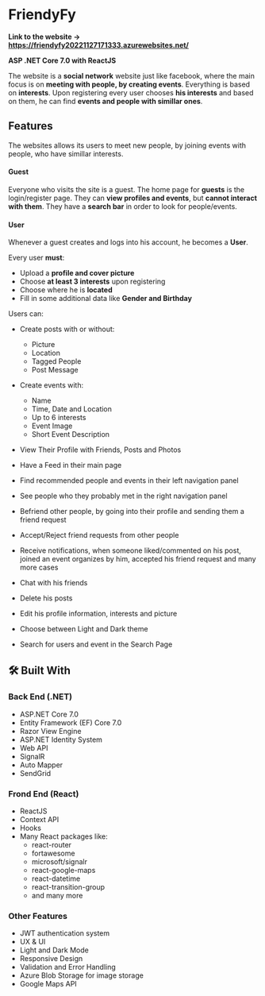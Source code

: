 # FriendyFy

**Link to the website -> https://friendyfy20221127171333.azurewebsites.net/**

**ASP .NET Core 7.0 with ReactJS**

The website is a **social network** website just like facebook, where the main focus is on **meeting with people, by creating events**. Everything is based on **interests**. Upon registering every user chooses **his interests** and based on them, he can find **events and people with simillar ones**.

## **Features**

The websites allows its users to meet new people, by joining events with people, who have simillar interests.

#### **Guest**

Everyone who visits the site is a guest.
The home page for **guests** is the login/register page. They can **view profiles and events**, but **cannot interact with them**. They have a **search bar** in order to look for people/events.

#### **User**

Whenever a guest creates and logs into his account, he becomes a **User**.

Every user **must**:
- Upload a **profile and cover picture**
- Choose **at least 3 interests** upon registering
- Choose where he is **located**
- Fill in some additional data like **Gender and Birthday**

Users can:

- Create posts with or without:
  - Picture
  - Location
  - Tagged People
  - Post Message

- Create events with:
  - Name
  - Time, Date and Location
  - Up to 6 interests
  - Event Image
  - Short Event Description
 
- View Their Profile with Friends, Posts and Photos
- Have a Feed in their main page
- Find recommended people and events in their left navigation panel
- See people who they probably met in the right navigation panel
- Befriend other people, by going into their profile and sending them a friend request
- Accept/Reject friend requests from other people
- Receive notifications, when someone liked/commented on his post, joined an event organizes by him, accepted his friend request and many more cases
- Chat with his friends
- Delete his posts
- Edit his profile information, interests and picture
- Choose between Light and Dark theme
- Search for users and event in the Search Page



## :hammer_and_wrench: Built With
### Back End (.NET)
- ASP.NET Core 7.0
- Entity Framework (EF) Core 7.0
- Razor View Engine
- ASP.NET Identity System
- Web API
- SignalR
- Auto Mapper
- SendGrid

### Frond End (React)
- ReactJS
- Context API
- Hooks
- Many React packages like:
  - react-router
  - fortawesome
  - microsoft/signalr
  - react-google-maps
  - react-datetime
  - react-transition-group
  - and many more

### Other Features
- JWT authentication system
- UX & UI
- Light and Dark Mode
- Responsive Design
- Validation and Error Handling
- Azure Blob Storage for image storage
- Google Maps API
